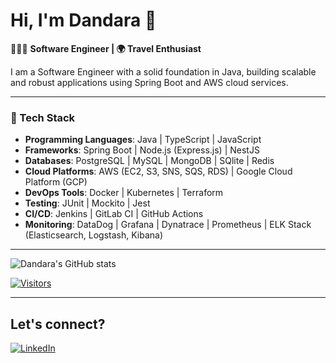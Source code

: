 # Hi, I'm Dandara 👋

👩🏻‍💻 **Software Engineer | 🌍 Travel Enthusiast**

I am a Software Engineer with a solid foundation in Java, building scalable and robust applications using Spring Boot and AWS cloud services.

---

### 🚀 Tech Stack
- **Programming Languages**: Java | TypeScript | JavaScript
- **Frameworks**: Spring Boot | Node.js (Express.js) | NestJS
- **Databases**: PostgreSQL | MySQL | MongoDB | SQlite | Redis 
- **Cloud Platforms**: AWS (EC2, S3, SNS, SQS, RDS) | Google Cloud Platform (GCP)
- **DevOps Tools**: Docker | Kubernetes | Terraform
- **Testing**: JUnit | Mockito | Jest
- **CI/CD**: Jenkins | GitLab CI | GitHub Actions 
- **Monitoring**: DataDog | Grafana | Dynatrace | Prometheus | ELK Stack (Elasticsearch, Logstash, Kibana)

---

![Dandara's GitHub stats](https://github-readme-stats.vercel.app/api?username=DandaraEmiliano&show_icons=true&theme=tokyonight)

[![Visitors](https://hits.seeyoufarm.com/api/count/incr/badge.svg?url=https%3A%2F%2Fgithub.com%2FDandaraEmiliano&count_bg=%2379C83D&title_bg=%23555555&icon=github.svg&icon_color=%23E7E7E7&title=Visitors&edge_flat=false)](https://github.com/DandaraEmiliano)

---

## Let's connect?
[![LinkedIn](https://img.shields.io/badge/-LinkedIn-%230077B5?style=for-the-badge&logo=linkedin&logoColor=white)](https://www.linkedin.com/in/dandara-emiliano/)
